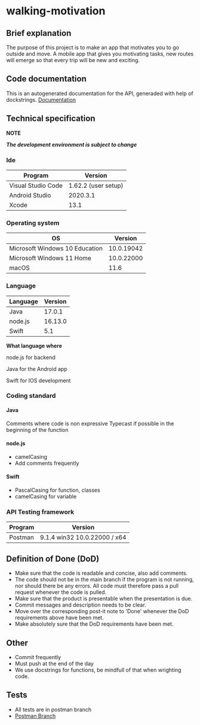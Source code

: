 # walking-motivation

## Brief explanation

The purpose of this project is to make an app that motivates you to go outside and move.
A mobile app that gives you motivating tasks, new routes will emerge so that every trip will be new and exciting.

## Code documentation

This is an autogenerated documentation for the API, generaded with help of dockstrings.
[Documentation](https://ntig-uppsala.github.io/walking-motivation)


## Technical specification

**NOTE**

***The development environment is subject to change***

### Ide

|Program|Version|
|---|---|
|Visual Studio Code|1.62.2 (user setup)|
|Android Studio|2020.3.1|
|Xcode|13.1|

### Operating system

|OS|Version|
|---|---|
|Microsoft Windows 10 Education|10.0.19042|
|Microsoft Windows 11 Home|10.0.22000|
|macOS|11.6|

### Language

|Language|Version|
|---|---|
|Java|17.0.1|
|node.js|16.13.0|
|Swift|5.1|

**What language where**

node.js for backend

Java for the Android app

Swift for IOS development

### Coding standard

#### Java

Comments where code is non expressive
Typecast if possible in the beginning of the function

#### node.js

- camelCasing
- Add comments frequently

#### Swift

- PascalCasing for function, classes
- camelCasing for variable

### API Testing framework

|Program|Version|
|---|---|
|Postman|9.1.4 win32 10.0.22000 / x64|

## Definition of Done (DoD)

- Make sure that the code is readable and concise, also add comments.
- The code should not be in the main branch if the program is not running, nor should there be any errors. All code must therefore pass a pull request whenever the code is pulled.
- Make sure that the product is presentable when the presentation is due.
- Commit messages and description needs to be clear.
- Move over the corresponding post-it note to 'Done' whenever the DoD requirements above have been met.
- Make absolutely sure that the DoD requirements have been met.


## Other

- Commit frequently
- Must push at the end of the day
- We use docstrings for functions, be mindfull of that when wrighting code.

## Tests

- All tests are in postman branch
- [Postman Branch](https://github.com/NTIG-Uppsala/walking-motivation/tree/postman/Postman%20Collections)
